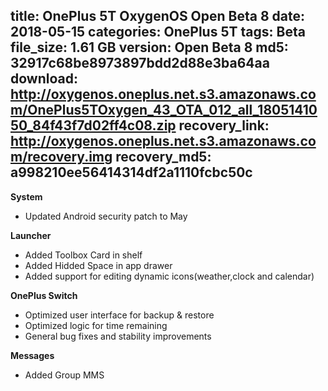 title: OnePlus 5T OxygenOS Open Beta 8
date: 2018-05-15
categories: OnePlus 5T
tags: Beta
file_size: 1.61 GB
version: Open Beta 8
md5: 32917c68be8973897bdd2d88e3ba64aa
download: http://oxygenos.oneplus.net.s3.amazonaws.com/OnePlus5TOxygen_43_OTA_012_all_1805141050_84f43f7d02ff4c08.zip
recovery_link: http://oxygenos.oneplus.net.s3.amazonaws.com/recovery.img
recovery_md5: a998210ee56414314df2a1110fcbc50c
---
**System**
* Updated Android security patch to May

**Launcher**
* Added Toolbox Card in shelf
* Added Hidded Space in app drawer
* Added support for editing dynamic icons(weather,clock and calendar)

**OnePlus Switch**
* Optimized user interface for backup & restore 
* Optimized logic for time remaining
* General bug fixes and stability improvements

**Messages**
* Added Group MMS
